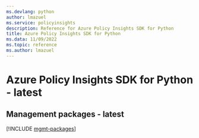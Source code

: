 ```yaml
---
ms.devlang: python
author: lmazuel
ms.service: policyinsights
description: Reference for Azure Policy Insights SDK for Python
title: Azure Policy Insights SDK for Python
ms.data: 11/09/2022
ms.topic: reference
ms.author: lmazuel
---
```

# Azure Policy Insights SDK for Python - latest

## Management packages - latest
[!INCLUDE [mgmt-packages](policy-insights-mgmt-index.md)]